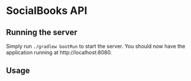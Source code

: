 # SocialBooks API

## Running the server

Simply run `./gradlew bootRun` to start the server. You should now have the application running at http://localhost:8080.

## Usage
